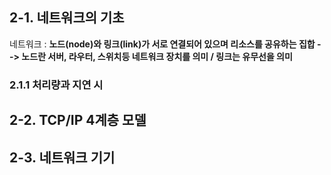 ## 2-1. 네트워크의 기초


네트워크 : <b>노드(node)<b>와 <b>링크(link)<b>가 서로 연결되어 있으며 리소스를 공유하는 집합
--> 노드란 서버, 라우터, 스위치등 네트워크 장치를 의미 / 링크는 유무선을 의미

### 2.1.1 처리량과 지연 시

## 2-2. TCP/IP 4계층 모델

## 2-3. 네트워크 기기
